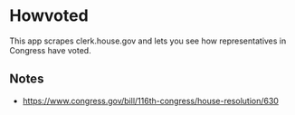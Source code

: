 # Howvoted

This app scrapes clerk.house.gov and lets you see how representatives in
Congress have voted.



## Notes

- https://www.congress.gov/bill/116th-congress/house-resolution/630
